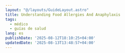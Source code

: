 ```yaml
---
layout: "@/layouts/GuideLayout.astro"
title: Understanding Food Allergies And Anaphylaxis
tags:
  - médico
  - guías de salud
lang: es
publishDate: '2025-08-12T18:10:25+04:00'
updatedDate: '2025-08-13T13:48:57+04:00'
---
```



